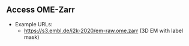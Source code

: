 ## Access OME-Zarr
- Example URLs:
  - https://s3.embl.de/i2k-2020/em-raw.ome.zarr (3D EM with label mask)
